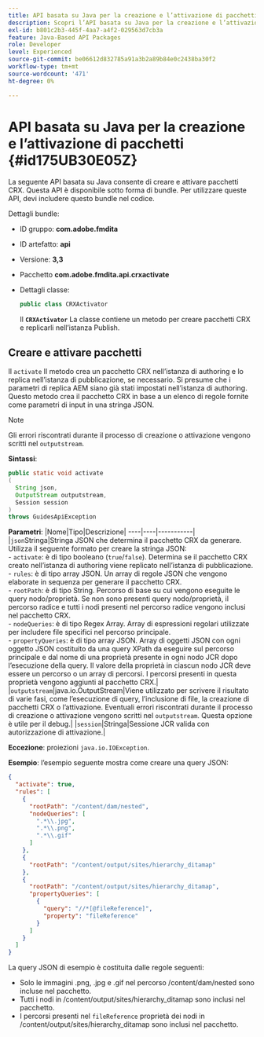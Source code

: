 ```yaml
---
title: API basata su Java per la creazione e l’attivazione di pacchetti
description: Scopri l’API basata su Java per la creazione e l’attivazione dei pacchetti
exl-id: b801c2b3-445f-4aa7-a4f2-029563d7cb3a
feature: Java-Based API Packages
role: Developer
level: Experienced
source-git-commit: be06612d832785a91a3b2a89b84e0c2438ba30f2
workflow-type: tm+mt
source-wordcount: '471'
ht-degree: 0%

---
```


# API basata su Java per la creazione e l’attivazione di pacchetti {#id175UB30E05Z}

La seguente API basata su Java consente di creare e attivare pacchetti CRX. Questa API è disponibile sotto forma di bundle. Per utilizzare queste API, devi includere questo bundle nel codice.

Dettagli bundle:

- ID gruppo: **com.adobe.fmdita**

- ID artefatto: **api**

- Versione: **3,3**

- Pacchetto **com.adobe.fmdita.api.crxactivate**

- Dettagli classe:

  ```JAVA
  public class CRXActivator
  ```

  Il **`CRXActivator`** La classe contiene un metodo per creare pacchetti CRX e replicarli nell’istanza Publish.


## Creare e attivare pacchetti

Il `activate` Il metodo crea un pacchetto CRX nell’istanza di authoring e lo replica nell’istanza di pubblicazione, se necessario. Si presume che i parametri di replica AEM siano già stati impostati nell’istanza di authoring. Questo metodo crea il pacchetto CRX in base a un elenco di regole fornite come parametri di input in una stringa JSON.
>[!NOTE]
>
> Gli errori riscontrati durante il processo di creazione o attivazione vengono scritti nel `outputstream`.

**Sintassi**:

```JAVA
public static void activate
(
  String json, 
  OutputStream outputstream, 
  Session session
) 
throws GuidesApiException
```

**Parametri**: |Nome|Tipo|Descrizione| ----|----|-----------| |`json`Stringa|Stringa JSON che determina il pacchetto CRX da generare. Utilizza il seguente formato per creare la stringa JSON: <br>- `activate`: è di tipo booleano \(`true`/`false`\). Determina se il pacchetto CRX creato nell’istanza di authoring viene replicato nell’istanza di pubblicazione. <br> - `rules`: è di tipo array JSON. Un array di regole JSON che vengono elaborate in sequenza per generare il pacchetto CRX. <br> - `rootPath`: è di tipo String. Percorso di base su cui vengono eseguite le query nodo/proprietà. Se non sono presenti query nodo/proprietà, il percorso radice e tutti i nodi presenti nel percorso radice vengono inclusi nel pacchetto CRX. <br> - `nodeQueries`: è di tipo Regex Array. Array di espressioni regolari utilizzate per includere file specifici nel percorso principale. <br> - `propertyQueries`: è di tipo array JSON. Array di oggetti JSON con ogni oggetto JSON costituito da una query XPath da eseguire sul percorso principale e dal nome di una proprietà presente in ogni nodo JCR dopo l’esecuzione della query. Il valore della proprietà in ciascun nodo JCR deve essere un percorso o un array di percorsi. I percorsi presenti in questa proprietà vengono aggiunti al pacchetto CRX.| |`outputstream`|java.io.OutputStream|Viene utilizzato per scrivere il risultato di varie fasi, come l’esecuzione di query, l’inclusione di file, la creazione di pacchetti CRX o l’attivazione. Eventuali errori riscontrati durante il processo di creazione o attivazione vengono scritti nel `outputstream`. Questa opzione è utile per il debug.| |`session`|Stringa|Sessione JCR valida con autorizzazione di attivazione.|

**Eccezione**: proiezioni ``java.io.IOException``.

**Esempio**: l’esempio seguente mostra come creare una query JSON:

```JSON
{
  "activate": true,
  "rules": [
    {
      "rootPath": "/content/dam/nested",
      "nodeQueries": [
        ".*\\.jpg",
        ".*\\.png",
        ".*\\.gif"        
      ]
    },
    {
      "rootPath": "/content/output/sites/hierarchy_ditamap"
    },
    {
      "rootPath": "/content/output/sites/hierarchy_ditamap",
      "propertyQueries": [
        {
          "query": "//*[@fileReference]",
          "property": "fileReference"
        }
      ]
    }
  ]
}
```

La query JSON di esempio è costituita dalle regole seguenti:

- Solo le immagini .png, .jpg e .gif nel percorso /content/dam/nested sono incluse nel pacchetto.
- Tutti i nodi in /content/output/sites/hierarchy\_ditamap sono inclusi nel pacchetto.
- I percorsi presenti nel `fileReference` proprietà dei nodi in /content/output/sites/hierarchy\_ditamap sono inclusi nel pacchetto.
